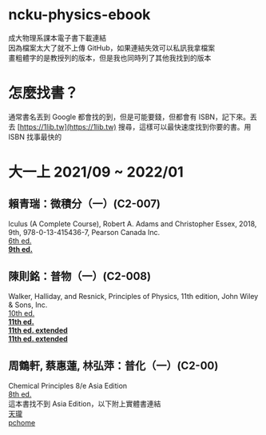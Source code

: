 # ncku-physics-ebook
成大物理系課本電子書下載連結  
因為檔案太大了就不上傳 GitHub，如果連結失效可以私訊我拿檔案  
畫粗體字的是教授列的版本，但是我也同時列了其他我找到的版本  

# 怎麼找書？
通常書名丟到 Google 都會找的到，但是可能要錢，但都會有 ISBN，記下來。丟去 [https://1lib.tw](https://1lib.tw) 搜尋，這樣可以最快速度找到你要的書。用 ISBN 找事最快的  

# 大一上 2021/09 ~ 2022/01

## 賴青瑞：微積分（一）(C2-007)
lculus (A Complete Course), Robert A. Adams and Christopher Essex, 2018, 9th, 978-0-13-415436-7, Pearson Canada Inc.  
[6th ed.](https://1lib.tw/book/714686/377782)  
**[9th ed.](https://1lib.tw/book/3718381/a35066)**  

## 陳則銘：普物（一）(C2-008)
Walker,  Halliday, and Resnick, Principles of  Physics, 11th edition, John Wiley & Sons, Inc.  
[10th ed.](https://1lib.tw/book/5535901/8f754e)  
**[11th ed.](https://1lib.tw/book/5274073/863ccb)**  
**[11th ed. extended](https://1lib.tw/book/5869883/cdc926)**  
**[11th ed. extended](https://www.technicalbookspdf.com/download/?file=17553)**  

## 周鶴軒, 蔡惠蓮, 林弘萍：普化（一）(C2-00)
Chemical Principles 8/e Asia Edition  
[8th ed.](https://1lib.tw/book/2773686/f19fdd)  
這本書找不到 Asia Edition，以下附上實體書連結  
[天瓏](https://www.tenlong.com.tw/products/9789814834216)  
[pchome](https://www.pcstore.com.tw/campub/M60844797.htm)  

